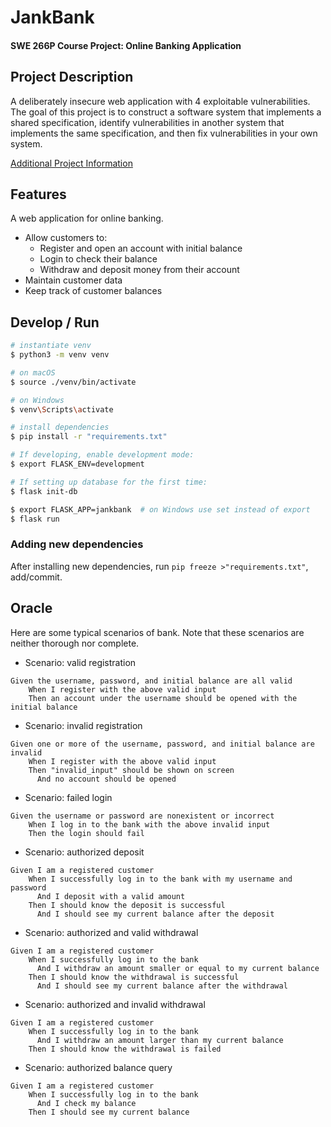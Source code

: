 # JankBank
#### SWE 266P Course Project: Online Banking Application

## Project Description

A deliberately insecure web application with 4 exploitable vulnerabilities. The goal of this project is to construct a software system that implements a shared specification, identify vulnerabilities in another system that implements the same specification, and then fix vulnerabilities in your own system.

[Additional Project Information](./Project_Information.md)

## Features

A web application for online banking.

- Allow customers to:
  - Register and open an account with initial balance
  - Login to check their balance
  - Withdraw and deposit money from their account
- Maintain customer data
- Keep track of customer balances

## Develop / Run

```bash
# instantiate venv
$ python3 -m venv venv

# on macOS
$ source ./venv/bin/activate

# on Windows
$ venv\Scripts\activate

# install dependencies
$ pip install -r "requirements.txt"

# If developing, enable development mode:
$ export FLASK_ENV=development

# If setting up database for the first time:
$ flask init-db

$ export FLASK_APP=jankbank  # on Windows use set instead of export
$ flask run
```


### Adding new dependencies

After installing new dependencies, run `pip freeze >"requirements.txt"`, add/commit.

## Oracle

Here are some typical scenarios of bank. Note that these scenarios are neither thorough nor complete.

- Scenario: valid registration
```
Given the username, password, and initial balance are all valid
    When I register with the above valid input
    Then an account under the username should be opened with the initial balance
```

- Scenario: invalid registration
```
Given one or more of the username, password, and initial balance are invalid
    When I register with the above valid input
    Then "invalid_input" should be shown on screen
      And no account should be opened
```

- Scenario: failed login
```
Given the username or password are nonexistent or incorrect
    When I log in to the bank with the above invalid input
    Then the login should fail
```

- Scenario: authorized deposit
```
Given I am a registered customer
    When I successfully log in to the bank with my username and password
      And I deposit with a valid amount
    Then I should know the deposit is successful
      And I should see my current balance after the deposit
```

- Scenario: authorized and valid withdrawal
```
Given I am a registered customer
    When I successfully log in to the bank
      And I withdraw an amount smaller or equal to my current balance
    Then I should know the withdrawal is successful
      And I should see my current balance after the withdrawal
```

- Scenario: authorized and invalid withdrawal
```
Given I am a registered customer
    When I successfully log in to the bank
      And I withdraw an amount larger than my current balance
    Then I should know the withdrawal is failed
```

- Scenario: authorized balance query
```
Given I am a registered customer
    When I successfully log in to the bank
      And I check my balance
    Then I should see my current balance
```

